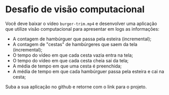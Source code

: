 # Desafio de visão computacional

Você deve baixar o vídeo `burger-trim.mp4` e desenvolver uma aplicação que utilize visão computacional para apresentar em logs as informações:

  - A contagem de hambúrguer que passa pela esteira (incremental);
  - A contagem de "cestas" de hambúrgeres que saem da tela (incremental);
  - O tempo do vídeo em que cada cesta vazia entra na tela;
  - O tempo do vídeo em que cada cesta cheia sai da tela;
  - A média de tempo em que uma cesta é preenchida;
  - A média de tempo em que cada hambúrguer passa pela esteira e cai na cesta; 

Suba a sua aplicação no github e retorne com o link para o projeto.
